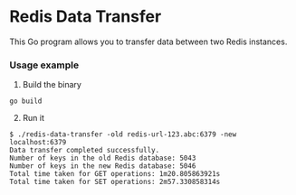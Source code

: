 # Redis Data Transfer

This Go program allows you to transfer data between two Redis instances.

### Usage example
1. Build the binary
```
go build
```

2. Run it
```
$ ./redis-data-transfer -old redis-url-123.abc:6379 -new localhost:6379
Data transfer completed successfully.
Number of keys in the old Redis database: 5043
Number of keys in the new Redis database: 5046
Total time taken for GET operations: 1m20.805863921s
Total time taken for SET operations: 2m57.330858314s
```